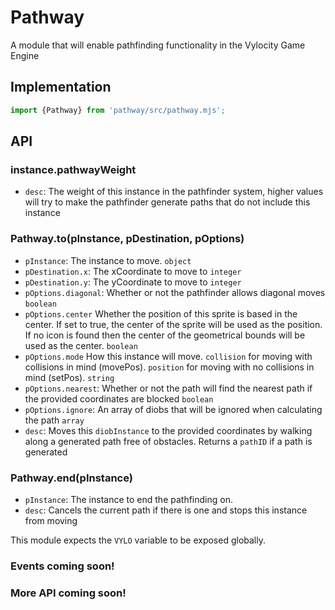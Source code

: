 # Pathway
A module that will enable pathfinding functionality in the Vylocity Game Engine   

## Implementation 

```js
import {Pathway} from 'pathway/src/pathway.mjs';
```

## API   

###  instance.pathwayWeight   
   - `desc`: The weight of this instance in the pathfinder system, higher values will try to make the pathfinder generate paths that do not include this instance  

###  Pathway.to(pInstance, pDestination, pOptions) 
   - `pInstance`: The instance to move. `object`
   - `pDestination.x`: The xCoordinate to move to `integer`  
   - `pDestination.y`: The yCoordinate to move to `integer`  
   - `pOptions.diagonal`: Whether or not the pathfinder allows diagonal moves `boolean`  
   - `pOptions.center` Whether the position of this sprite is based in the center. If set to true, the center of the sprite will be used as the position. If no icon is found then the center of the geometrical bounds will be used as the center. `boolean`
   - `pOptions.mode` How this instance will move. `collision` for moving with collisions in mind (movePos). `position` for moving with no collisions in mind (setPos). `string`
   - `pOptions.nearest`: Whether or not the path will find the nearest path if the provided coordinates are blocked `boolean`  
   - `pOptions.ignore`: An array of diobs that will be ignored when calculating the path `array`  
   - `desc`: Moves this `diobInstance` to the provided coordinates by walking along a generated path free of obstacles. Returns a `pathID` if a path is generated  

###  Pathway.end(pInstance)  
   - `pInstance`: The instance to end the pathfinding on.
   - `desc`: Cancels the current path if there is one and stops this instance from moving    

This module expects the `VYLO` variable to be exposed globally.

### Events coming soon!
### More API coming soon!